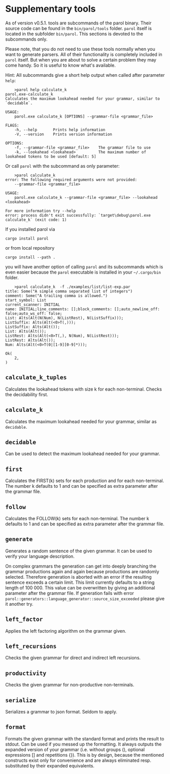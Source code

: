 # Supplementary tools

As of version v0.5.1. tools are subcommands of the parol binary. Their source code can be found in the `bin/parol/tools` folder. `parol` itself is located in the subfolder `bin/parol`. This sections is devoted to the subcommands only.

Please note, that you do not need to use these tools normally when you want to generate parsers. All of their functionality is completely included in `parol` itself. But when you are about to solve a certain problem they may come handy. So it is useful to know what's available.

Hint: All subcommands give a short help output when called after parameter `help`:

```shell
    >parol help calculate_k
parol.exe-calculate_k 
Calculates the maximum lookahead needed for your grammar, similar to `decidable`.

USAGE:
    parol.exe calculate_k [OPTIONS] --grammar-file <grammar_file>

FLAGS:
    -h, --help       Prints help information
    -V, --version    Prints version information

OPTIONS:
    -f, --grammar-file <grammar_file>    The grammar file to use
    -k, --lookahead <lookahead>          The maximum number of lookahead tokens to be used [default: 5]
```

Or call `parol` with the subcommand as only parameter:

```shell
    >parol calculate_k
error: The following required arguments were not provided:
    --grammar-file <grammar_file>

USAGE:
    parol.exe calculate_k --grammar-file <grammar_file> --lookahead <lookahead>

For more information try --help
error: process didn't exit successfully: `target\debug\parol.exe calculate_k` (exit code: 1)
```

If you installed parol via

```shell
cargo install parol
```

or from local repository

```shell
cargo install --path .
```

you will have another option of calling `parol` and its subcommands which is even easier because the `parol` executable is installed in your `~/.cargo/bin` folder.

```shell
    >parol calculate_k  -f ./examples/list/list-exp.par
title: Some("A simple comma separated list of integers")
comment: Some("A trailing comma is allowed.")
start_symbol: List
current_scanner: INITIAL
name: INITIAL;line_comments: [];block_comments: [];auto_newline_off: false;auto_ws_off: false;
List: Alts(Alt(N(Num), N(ListRest), N(ListSuffix)));
ListSuffix: Alts(Alt(<0>T(,)));
ListSuffix: Alts(Alt());
List: Alts(Alt());
ListRest: Alts(Alt(<0>T(,), N(Num), N(ListRest)));
ListRest: Alts(Alt());
Num: Alts(Alt(<0>T(0|[1-9][0-9]*)));

Ok(
    2,
)
```

## `calculate_k_tuples`

Calculates the lookahead tokens with size k for each non-terminal. Checks the decidability first.

## `calculate_k`

Calculates the maximum lookahead needed for your grammar, similar as `decidable`.

## `decidable`

Can be used to detect the maximum lookahead needed for your grammar.

## `first`

Calculates the FIRST(k) sets for each production and for each non-terminal. The number k defaults to 1 and can be specified as extra parameter after the grammar file.

## `follow`

Calculates the FOLLOW(k) sets for each non-terminal. The number k defaults to 1 and can be specified as extra parameter after the grammar file.

## `generate`

Generates a random sentence of the given grammar. It can be used to verify your language description.

On complex grammars the generation can get into deeply branching the grammar productions again and again because productions are randomly selected. Therefore generation is aborted with an error if the resulting sentence exceeds a certain limit. This limit currently defaults to a string length of 100 000. This value can be overwritten by giving an additional parameter after the grammar file.
If generation fails with error `parol::generators::language_generator::source_size_exceeded` please give it another try.

## `left_factor`

Applies the left factoring algorithm on the grammar given.

## `left_recursions`

Checks the given grammar for direct and indirect left recursions.

## `productivity`

Checks the given grammar for non-productive non-terminals.

## `serialize`

Serializes a grammar to json format. Seldom to apply.

## `format`

Formats the given grammar with the standard format and prints the result to stdout. Can be used if you messed up the formatting. It always outputs the expanded version of your grammar (i.e. without groups (), optional expressions [] and repetitions {}). This is by design, because the mentioned constructs exist only for convenience and are always eliminated resp. substituted by their expanded equivalents.
